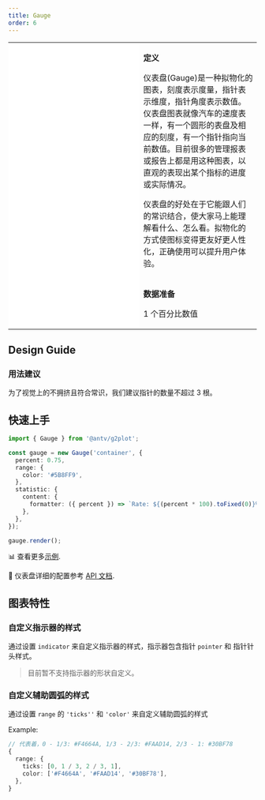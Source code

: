 ```yaml
---
title: Gauge
order: 6
---
```


<div class="manual-docs">

 <div data-card-type="block" data-lake-card="table" id="pLwYV" class="">
    <table class="lake-table" style="width: 100%; outline: none; border-collapse: collapse;">
      <colgroup>
        <col width="425" span="1">
        <col width="340" span="1">
      </colgroup>
      <tbody>
        <tr style="height: 33px;">
          <td colspan="1" rowspan="4" style="background:#fff">
            <playground path='progress-plots/gauge/demo/basic.ts'></playground>
          </td>
          <td class="style1">
          <p><strong>定义</strong></p>
            <p><span class="lake-fontsize-12">仪表盘(Gauge)是一种拟物化的图表，刻度表示度量，指针表示维度，指针角度表示数值。仪表盘图表就像汽车的速度表一样，有一个圆形的表盘及相应的刻度，有一个指针指向当前数值。目前很多的管理报表或报告上都是用这种图表，以直观的表现出某个指标的进度或实际情况。</span></p>
            <p><span class="lake-fontsize-12">仪表盘的好处在于它能跟人们的常识结合，使大家马上能理解看什么、怎么看。拟物化的方式使图标变得更友好更人性化，正确使用可以提升用户体验。</span></p>
          </td>
        </tr>
        <tr style="height: 33px;">
          <td colspan="1">
            <p><strong>数据准备</strong></p>
            <p><span class="lake-fontsize-12">1 个百分比数值</span></p>
          </td>
        </tr>
      </tbody>
    </table>
  </div>

## Design Guide

### 用法建议

为了视觉上的不拥挤且符合常识，我们建议指针的数量不超过 3 根。

## 快速上手

<div class='sign'>

```ts
import { Gauge } from '@antv/g2plot';

const gauge = new Gauge('container', {
  percent: 0.75,
  range: {
    color: '#5B8FF9',
  },
  statistic: {
    content: {
      formatter: ({ percent }) => `Rate: ${(percent * 100).toFixed(0)}%`,
    },
  },
});

gauge.render();
```

</div>

📊 查看更多<a href="/zh/examples/progress-plots/gauge" target='blank'>示例</a>.

🎨 仪表盘详细的配置参考 [API 文档](/zh/docs/api/plots/gauge).

</div>

## 图表特性

### 自定义指示器的样式

通过设置 `indicator` 来自定义指示器的样式，指示器包含指针 `pointer` 和 指针针头样式。

> 目前暂不支持指示器的形状自定义。

<playground path="progress-plots/gauge/demo/basic.ts" rid="rect1"></playground>

### 自定义辅助圆弧的样式

通过设置 `range` 的 `'ticks''` 和 `'color'` 来自定义辅助圆弧的样式

Example:

```ts
// 代表着，0 - 1/3: #F4664A, 1/3 - 2/3: #FAAD14, 2/3 - 1: #30BF78
{
  range: {
    ticks: [0, 1 / 3, 2 / 3, 1],
    color: ['#F4664A', '#FAAD14', '#30BF78'],
  },
}
```

<playground path="progress-plots/gauge/demo/custom-color.ts" rid="rect2"></playground>
